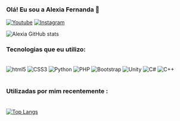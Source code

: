 ### Olá! Eu sou a Alexia Fernanda 👊

[![Youtube](https://img.shields.io/badge/YouTube-FF0000?style=for-the-badge&logo=youtube&logoColor=white)](https://www.youtube.com/channel/UCPQAW6XxpOdmr5qRmFR27Ug)  [![Instagram](https://img.shields.io/badge/Instagram-E4405F?style=for-the-badge&logo=instagram&logoColor=white)](https://www.instagram.com/alexia_fol/?next=%2F)

![Alexia GitHub stats](https://github-readme-stats.vercel.app/api?username=Alexiafern&show_icons=true&theme=radical)

### Tecnologias que eu utilizo:
<div style="display: inline_block"><br/>
    <img align="center" alt="html5" src="https://img.shields.io/badge/HTML5-E34F26?style=for-the-badge&logo=html5&logoColor=white"/>
    <img align="center" alt="CSS3" src="https://img.shields.io/badge/CSS3-1572B6?style=for-the-badge&logo=css3&logoColor=white"/>
    <img align="center" alt="Python" src="https://img.shields.io/badge/Python-14354C?style=for-the-badge&logo=python&logoColor=white"/>
    <img align="center" alt="PHP" src="https://img.shields.io/badge/PHP-777BB4?style=for-the-badge&logo=php&logoColor=white"/>
    <img align="center" alt="Bootstrap" src="https://img.shields.io/badge/Bootstrap-563D7C?style=for-the-badge&logo=bootstrap&logoColor=white"/>
    <img align="center" alt="Unity" src="https://img.shields.io/badge/Unity-100000?style=for-the-badge&logo=unity&logoColor=white"/>
    <img align="center" alt="C#" src="https://img.shields.io/badge/C%23-239120?style=for-the-badge&logo=c-sharp&logoColor=white"/>
    <img align="center" alt="C++" src="https://img.shields.io/badge/C%2B%2B-00599C?style=for-the-badge&logo=c%2B%2B&logoColor=white"/>

</div> </br>

### Utilizadas por mim recentemente : </br> </br>

[![Top Langs](https://github-readme-stats.vercel.app/api/top-langs/?username=Alexiafern&layout=compact)](https://github.com/anuraghazra/github-readme-stats)
